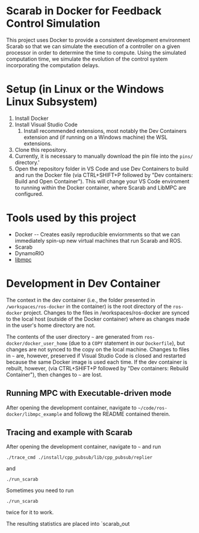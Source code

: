 # Scarab in Docker for Feedback Control Simulation
This project uses Docker to provide a consistent development environment Scarab so that we can simulate the execution of a controller on a given processor in order to determine the time to compute. 
Using the simulated computation time, we simulate the evolution of the control system incorporating the computation delays.

# Setup (in Linux or the Windows Linux Subsystem)
1. Install Docker
2. Install Visual Studio Code
    1.  Install recommended extensions, most notably the Dev Containers extension and (if running on a Windows machine) the WSL extensions.
3. Clone this repository.
4. Currently, it is necessary to manually download the pin file into the `pins/` directory.'
5. Open the repository folder in VS Code and use Dev Containers to build and run the Docker file (via CTRL+SHIFT+P followed by "Dev containers: Build and Open Container"). This will change your VS Code enviroment to running within the Docker container, where Scarab and LibMPC are configured.

# Tools used by this project
* Docker -- Creates easily reproducible enviornments so that we can immediately spin-up new virtual machines that run Scarab and ROS.
* Scarab
* DynamoRIO
* [libmpc](https://github.com/nicolapiccinelli/libmpc)

# Development in Dev Container

The context in the dev container (i.e., the folder presented in `/workspaces/ros-docker` in the container) is the root directory of the `ros-docker` project. Changes to the files in /workspaces/ros-docker are synced to the local host (outside of the Docker container) where as changes made in the user's home directory are not.

The contents of the user directory `~` are generated from `ros-docker/docker_user_home` (due to a `COPY` statement in our `Dockerfile`), but changes are not synced to the copy on the local machine. Changes to files in `~` are, however, preserved if Visual Studio Code is closed and restarted because the same Docker image is used each time. If the dev container is rebuilt, however, (via CTRL+SHIFT+P followed by "Dev containers: Rebuild Container"), then changes to `~` are lost. 


## Running MPC with Executable-driven mode
After opening the development container, navigate to `~/code/ros-docker/libmpc_example` and followg the README contained therein.

## Tracing and example with Scarab

After opening the development container, navigate to `~` and run 
```
./trace_cmd ./install/cpp_pubsub/lib/cpp_pubsub/replier
```
and 
```
./run_scarab
```
Sometimes you need to run 
```
./run_scarab
```
twice for it to work. 

The resulting statistics are placed into `scarab_out
